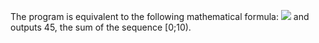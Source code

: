 The program is equivalent to the following mathematical formula:
<img src="https://latex.codecogs.com/svg.latex?%5Csum_%7Bn%3D0%7D%5E%7B9%7Dn%20%3D%200%20&plus;%201%20&plus;%202%20&plus;%203%20&plus;%204%20&plus;%205%20&plus;%206%20&plus;%207%20&plus;%208%20&plus;%209%20%3D%2045" /> 
and outputs 45, the sum of the sequence [0;10).
